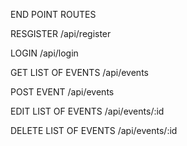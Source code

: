 END POINT ROUTES

RESGISTER
/api/register

LOGIN
/api/login

GET LIST OF EVENTS
/api/events

POST EVENT
/api/events

EDIT LIST OF EVENTS
/api/events/:id

DELETE LIST OF EVENTS
/api/events/:id
